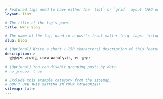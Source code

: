 ```yaml
---
# Featured tags need to have either the `list` or `grid` layout (PRO only).
layout: list

# The title of the tag's page.
title: HK's Blog

# The name of the tag, used in a post's front matter (e.g. tags: [<slug>]).
slug: blog

# (Optional) Write a short (~150 characters) description of this featured tag.
description: >
  맨땅에서 시작하는 Data Aanalysis, ML 공부!

# (Optional) You can disable grouping posts by date.
# no_groups: true

# Exclude this example category from the sitemap.
# DON'T USE THIS SETTING IN YOUR CATEGORIES!
sitemap: false
---
```


